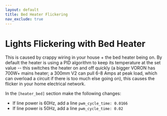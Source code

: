 ```yaml
---
layout: default
title: Bed Heater Flickering
nav_exclude: true
---
```


# Lights Flickering with Bed Heater

This is caused by crappy wiring in your house + the bed heater being on. By default the heater is using a PID algorithm to keep its temperature at the set value -- this switches the heater on and off quickly (a bigger VORON has 700W+ mains heater; a 300mm V2 can pull 6-8 Amps at peak load, which can overload a circuit if there is too much else going on), this causes the flicker in your home electrical network.

In the `[heater_bed]` section make the following changes:

* If line power is 60Hz, add a line `pwm_cycle_time: 0.0166`
* If line power is 50Hz, add a line `pwm_cycle_time: 0.02`


